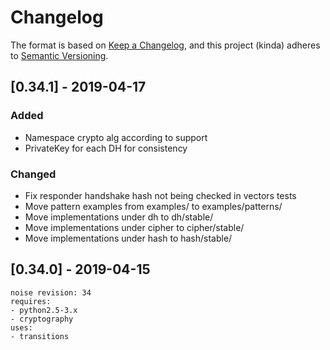 # Changelog

The format is based on [Keep a Changelog](https://keepachangelog.com/en/1.0.0/),
and this project (kinda) adheres to [Semantic Versioning](https://semver.org/spec/v2.0.0.html).

## [0.34.1] - 2019-04-17

### Added

- Namespace crypto alg according to support
- PrivateKey for each DH for consistency

### Changed

- Fix responder handshake hash not being checked in vectors tests
- Move pattern examples from examples/ to examples/patterns/
- Move implementations under dh to dh/stable/
- Move implementations under cipher to cipher/stable/
- Move implementations under hash to hash/stable/

## [0.34.0] - 2019-04-15
```
noise revision: 34
requires:
- python2.5-3.x
- cryptography
uses:
- transitions
```

